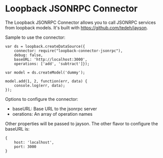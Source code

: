 # Loopback JSONRPC Connector

The Loopback JSONRPC Connector allows you to call JSONRPC services from loopback models. It's built with
https://github.com/tedeh/jayson.

Sample to use the connector:

    var ds = loopback.createDataSource({
        connector: require("loopback-connector-jsonrpc"),
        debug: false,
        baseURL: 'http://localhost:3000',
        operations: ['add', 'subtract']});

    var model = ds.createModel('dummy');

    model.add(1, 2, function(err, data) {
        console.log(err, data);
    });

Options to configure the connector:

* baseURL: Base URL to the jsonrpc server
* oerations: An array of operation names

Other properties will be passed to jayson. The other flavor to configure the baseURL is:

    {
        host: 'localhost',
        port: 3000
    }

